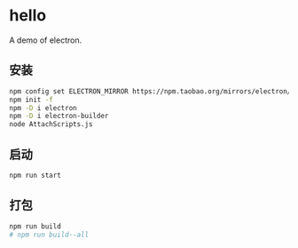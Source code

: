 
# hello

A demo of electron.

## 安装

```bash
npm config set ELECTRON_MIRROR https://npm.taobao.org/mirrors/electron/
npm init -f
npm -D i electron
npm -D i electron-builder
node AttachScripts.js
```

## 启动

```bash
npm run start
```

## 打包

```bash
npm run build
# npm run build--all
```